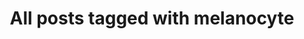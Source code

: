 ---
layout: tag
title: "All posts tagged with melanocyte"
permalink: /weblog/tags/melanocyte/
taxonomy: melanocyte
---